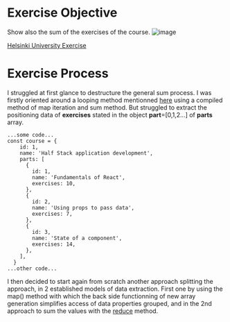 # Exercise Objective
Show also the sum of the exercises of the course.
![image](https://github.com/devstackweb3/osa2/assets/118926098/576c27f3-583a-4212-a042-8848c98bd4b9)

[Helsinki University Exercise](https://fullstackopen.com/en/part2/rendering_a_collection_modules#anti-pattern-array-indexes-as-keys)

# Exercise Process
I struggled at first glance to destructure the general sum process. I was firstly oriented around a looping method mentionned [here](https://codinhood.com/nano/js/sum-property-values-object/#:~:text=Another%20interesting%20way%20to%20sum,loop%20to%20the%20total%20variable.) using a compiled method of map iteration and sum method. But struggled to extract the positioning data of **exercises** stated in the object **part**=[0,1,2...] of **parts** array.

```
...some code...
const course = {
    id: 1,
    name: 'Half Stack application development',
    parts: [
      {
        id: 1,
        name: 'Fundamentals of React',
        exercises: 10,
      },
      {
        id: 2,
        name: 'Using props to pass data',
        exercises: 7,
      },
      {
        id: 3,
        name: 'State of a component',
        exercises: 14,
      },
    ],
  }
...other code...
```

I then decided to start again from scratch another approach splitting the approach, in 2 established models of data extraction. First one by using the map() method with which the back side functionning of new array generation simplifies access of data properties grouped, and in the 2nd approach to sum the values with the [reduce](https://sentry.io/answers/how-to-find-the-sum-of-an-array-of-numbers/#:~:text=Using%20reduce()&text=()%20array%20method%3A-,const%20arr%20%3D%20%5B23%2C%2034%2C%2077%2C%2099%2C,each%20element%20of%20the%20array.) method.
